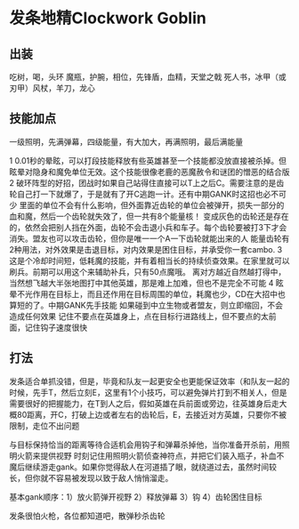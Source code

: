 # 发条地精Clockwork Goblin

## 出装
吃树，喝，头环
魔瓶，护腕，相位，先锋盾，血精，天堂之戟
死人书，冰甲（或刃甲）风杖，羊刀，龙心

## 技能加点
一级照明，先满弹幕，四级能量，有大加大，再满照明，最后满能量

1 0.01秒的晕眩，可以打段技能释放有些英雄甚至一个技能都没放直接被杀掉。但眩晕对隐身和魔免单位无效。这个技能很像老鹿的恶魔赦令和谜团的憎恶的结合版
2 破环阵型的好招，团战时如果自己站得住直接可以T上之后C。需要注意的是齿轮自己打一下就爆了，于是就有了开C逃跑一计。还有中期GANK时这招也必不可少
里面的单位不会有什么影响，但外面靠近齿轮的单位会被弹开，损失一部分的血和魔，然后一个齿轮就失效了，但一共有8个能量核！
变成灰色的齿轮还是存在的，依然会把别人挡在外面，齿轮不会击退小兵和车子。每个齿轮要被打3下才会消失。盟友也可以攻击齿轮，但你是唯一一个A一下齿轮就能出来的人
能量齿轮有2种用法，对外效果是击退目标，对内效果是困住目标，并承受你一套cambo.
3 这是个冷却时间短，低耗魔的技能，并有着相当长的持续侦查效果。在家里就可以刷兵。前期可以用这个来辅助补兵，只有50点魔哦。
离对方越近自然越打得中，当然想飞越大半张地图打中其他英雄，那是难上加难，但也不是完全不可能
4 眩晕不光作用在目标上，而且还作用在目标周围的单位，耗魔也少，CD在大招中也算短的了。中期GANK先手技能
如果碰到中立生物或者盟友，则立即缩回，不会造成任何效果
记住不要点在英雄身上，点在目标行进路线上，但不要点的太前面，记住钩子速度很快

## 打法
发条适合单抓没错，但是，毕竟和队友一起更安全也更能保证效率（和队友一起的时候，先手T，然后立刻E，这里有1个小技巧，可以避免弹片打到不相关人，但是需要很好的把握能力，在T到人之后，假如英雄在兵前面或旁边，往英雄身后走大概80距离，开C，打破上边或者左右的齿轮后，E，去接近对方英雄，只要你不被限制，走位不出问题

与目标保持恰当的距离等待合适机会用钩子和弹幕杀掉他，当你准备开杀前，用照明火箭来提供视野
时刻记住用照明火箭侦查神符点，并把它们装入瓶子，补血不魔后继续游走gank。如果你觉得敌人在河道插了眼，就绕道过去，虽然时间较长，但你就不容易被发现以致于敌人悄悄溜走。

基本gank顺序：1）放火箭弹开视野 2）释放弹幕 3）钩 4）齿轮困住目标

发条很怕火枪，各位都知道吧，散弹秒杀齿轮